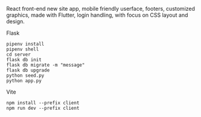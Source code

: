 
React front-end new site app, mobile friendly userface, footers, customized graphics, made with Flutter, login handling, with focus on CSS layout and design.




Flask

```console
pipenv install
pipenv shell
cd server
flask db init
flask db migrate -m "message"
flask db upgrade
python seed.py
python app.py
```

Vite

```console
npm install --prefix client
npm run dev --prefix client
```
